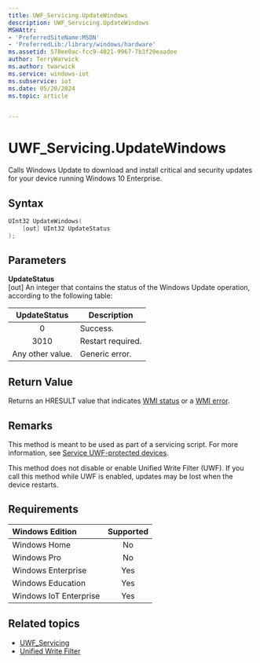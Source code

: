 ```yaml
---
title: UWF_Servicing.UpdateWindows
description: UWF_Servicing.UpdateWindows
MSHAttr:
- 'PreferredSiteName:MSDN'
- 'PreferredLib:/library/windows/hardware'
ms.assetid: 578ee0ac-fcc9-4021-9967-7b3f20eaadee
author: TerryWarwick
ms.author: twarwick
ms.service: windows-iot
ms.subservice: iot
ms.date: 05/20/2024
ms.topic: article


---
```

# UWF_Servicing.UpdateWindows

Calls Windows Update to download and install critical and security updates for your device running Windows 10 Enterprise.

## Syntax

```powershell
UInt32 UpdateWindows(
    [out] UInt32 UpdateStatus
);
```

## Parameters

**UpdateStatus**</br>\[out\] An integer that contains the status of the Windows Update operation, according to the following table:

| UpdateStatus     | Description       |
|:----------------:|-------------------|
| 0                | Success.          |
| 3010             | Restart required. |
| Any other value. | Generic error.    |

## Return Value

Returns an HRESULT value that indicates [WMI status](/windows/win32/wmisdk/wmi-non-error-constants) or a [WMI error](/windows/win32/wmisdk/wmi-error-constants).

## Remarks

This method is meant to be used as part of a servicing script. For more information, see [Service UWF-protected devices](service-uwf-protected-devices.md).

This method does not disable or enable Unified Write Filter (UWF). If you call this method while UWF is enabled, updates may be lost when the device restarts.

## Requirements

| Windows Edition        | Supported |
|:-----------------------|:---------:|
| Windows Home           | No        |
| Windows Pro            | No        |
| Windows Enterprise     | Yes       |
| Windows Education      | Yes       |
| Windows IoT Enterprise | Yes       |

## Related topics

- [UWF_Servicing](uwf-servicing.md)
- [Unified Write Filter](unified-write-filter.md)
